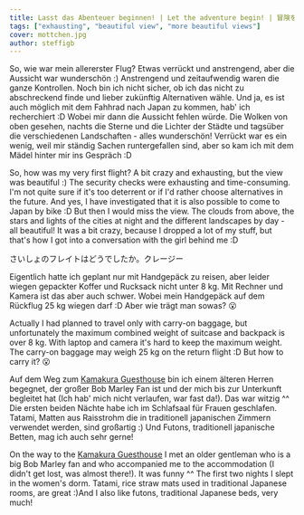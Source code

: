 ```yaml
---
title: Lasst das Abenteuer beginnen! | Let the adventure begin! | 冒険を始めましょう！
tags: ["exhausting", "beautiful view", "more beautiful views"]
cover: mottchen.jpg
author: steffigb
---
```


<re-img src="flight.jpg" title="Sunrise over eastern Russia"></re-img>

So, wie war mein allererster Flug? Etwas verrückt und anstrengend, aber die Aussicht war wunderschön :)
Anstrengend und zeitaufwendig waren die ganze Kontrollen. Noch bin ich nicht sicher, ob ich das nicht zu abschreckend finde und lieber zukünftig Alternativen wähle. Und ja, es ist auch möglich mit dem Fahhrad nach Japan zu kommen, hab' ich recherchiert :D
Wobei mir dann die Aussicht fehlen würde. Die Wolken von oben gesehen, nachts die Sterne und die Lichter der Städte und tagsüber die verschiedenen Landschaften - alles wunderschön!
Verrückt war es ein wenig, weil mir ständig Sachen runtergefallen sind, aber so kam ich mit dem Mädel hinter mir ins Gespräch :D

So, how was my very first flight? A bit crazy and exhausting, but the view was beautiful :)
The security checks were exhausting and time-consuming. I'm not quite sure if it's too deterrent or if I'd rather choose alternatives in the future. And yes, I have investigated that it is also possible to come to Japan by bike :D
But then I would miss the view. The clouds from above, the stars and lights of the cities at night and the different landscapes by day - all beautiful!
It was a bit crazy, because I dropped a lot of my stuff, but that's how I got into a conversation with the girl behind me :D

さいしょのフレイトはどうでしたか。クレージー


<re-img src="mottchen.jpg" title="Mottchen with suitcase and backpack"></re-img>

Eigentlich hatte ich geplant nur mit Handgepäck zu reisen, aber leider wiegen gepackter Koffer und Rucksack nicht unter 8 kg. Mit Rechner und Kamera ist das aber auch schwer. Wobei mein Handgepäck auf dem Rückflug 25 kg wiegen darf :D Aber wie trägt man sowas? :open_mouth:

Actually I had planned to travel only with carry-on baggage, but unfortunately the maximum combined weight of suitcase and backpack is over 8 kg. With laptop and camera it's hard to keep the maximum weight. The carry-on baggage may weigh 25 kg on the return flight :D But how to carry it? :open_mouth:

<re-img src="bedroom.jpg" title="Bedroom at Kamakura Guesthouse"></re-img>

Auf dem Weg zum <a href="https://kamakura-guesthouse.com/en/" target="_blank" rel="noopener noreferrer">Kamakura Guesthouse</a> bin ich einem älteren Herren begegnet, der großer Bob Marley Fan ist und der mich bis zur Unterkunft begleitet hat (Ich hab' mich nicht verlaufen, war fast da!). Das war witzig ^^
Die ersten beiden Nächte habe ich im Schlafsaal für Frauen geschlafen. Tatami, Matten aus Raisstrohm die in traditionell japanischen Zimmern verwendet werden, sind großartig :) Und Futons, traditionell japanische Betten, mag ich auch sehr gerne! 

On the way to the <a href="https://kamakura-guesthouse.com/en/" target="_blank" rel="noopener noreferrer">Kamakura Guesthouse</a> I met an older gentleman who is a big Bob Marley fan and who accompanied me to the accommodation (I didn't get lost, was almost there!). It was funny ^^ 
The first two nights I slept in the women's dorm. Tatami, rice straw mats used in traditional Japanese rooms, are great :)And I also like futons, traditional Japanese beds, very much! 
